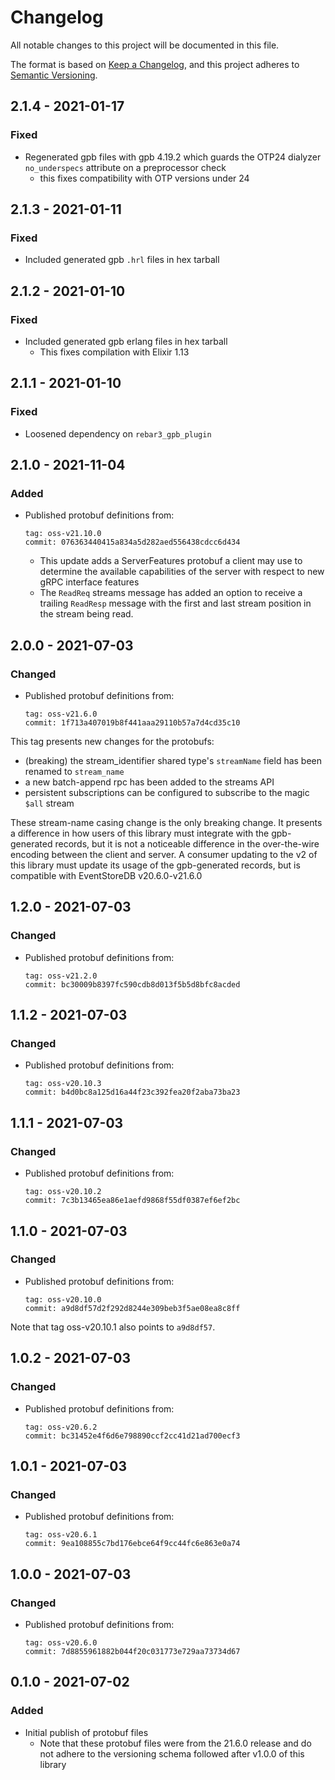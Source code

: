 # Changelog

All notable changes to this project will be documented in this file.

The format is based on [Keep a
Changelog](https://keepachangelog.com/en/1.0.0/), and this project adheres to
[Semantic Versioning](https://semver.org/spec/v2.0.0.html).

## 2.1.4 - 2021-01-17

### Fixed

- Regenerated gpb files with gpb 4.19.2 which guards the OTP24 dialyzer
  `no_underspecs` attribute on a preprocessor check
    - this fixes compatibility with OTP versions under 24

## 2.1.3 - 2021-01-11

### Fixed

- Included generated gpb `.hrl` files in hex tarball

## 2.1.2 - 2021-01-10

### Fixed

- Included generated gpb erlang files in hex tarball
    - This fixes compilation with Elixir 1.13

## 2.1.1 - 2021-01-10

### Fixed

- Loosened dependency on `rebar3_gpb_plugin`

## 2.1.0 - 2021-11-04

### Added

- Published protobuf definitions from:
    ```
    tag: oss-v21.10.0
    commit: 076363440415a834a5d282aed556438cdcc6d434
    ```
    - This update adds a ServerFeatures protobuf a client may use to determine
      the available capabilities of the server with respect to new gRPC
      interface features
    - The `ReadReq` streams message has added an option to receive a trailing
      `ReadResp` message with the first and last stream position in the stream
      being read.

## 2.0.0 - 2021-07-03

### Changed

- Published protobuf definitions from:
    ```
    tag: oss-v21.6.0
    commit: 1f713a407019b8f441aaa29110b57a7d4cd35c10
    ```

This tag presents new changes for the protobufs:

- (breaking) the stream_identifier shared type's `streamName` field has been
  renamed to `stream_name`
- a new batch-append rpc has been added to the streams API
- persistent subscriptions can be configured to subscribe to the magic `$all`
  stream

These stream-name casing change is the only breaking change. It presents a
difference in how users of this library must integrate with the gpb-generated
records, but it is not a noticeable difference in the over-the-wire encoding
between the client and server. A consumer updating to the v2 of this library
must update its usage of the gpb-generated records, but is compatible with
EventStoreDB v20.6.0-v21.6.0

## 1.2.0 - 2021-07-03

### Changed

- Published protobuf definitions from:
    ```
    tag: oss-v21.2.0
    commit: bc30009b8397fc590cdb8d013f5b5d8bfc8acded
    ```

## 1.1.2 - 2021-07-03

### Changed

- Published protobuf definitions from:
    ```
    tag: oss-v20.10.3
    commit: b4d0bc8a125d16a44f23c392fea20f2aba73ba23
    ```

## 1.1.1 - 2021-07-03

### Changed

- Published protobuf definitions from:
    ```
    tag: oss-v20.10.2
    commit: 7c3b13465ea86e1aefd9868f55df0387ef6ef2bc
    ```

## 1.1.0 - 2021-07-03

### Changed

- Published protobuf definitions from:
    ```
    tag: oss-v20.10.0
    commit: a9d8df57d2f292d8244e309beb3f5ae08ea8c8ff
    ```

Note that tag oss-v20.10.1 also points to `a9d8df57`.

## 1.0.2 - 2021-07-03

### Changed

- Published protobuf definitions from:
    ```
    tag: oss-v20.6.2
    commit: bc31452e4f6d6e798890ccf2cc41d21ad700ecf3
    ```

## 1.0.1 - 2021-07-03

### Changed

- Published protobuf definitions from:
    ```
    tag: oss-v20.6.1
    commit: 9ea108855c7bd176ebce64f9cc44fc6e863e0a74
    ```

## 1.0.0 - 2021-07-03

### Changed

- Published protobuf definitions from:
    ```
    tag: oss-v20.6.0
    commit: 7d8855961882b044f20c031773e729aa73734d67
    ```

## 0.1.0 - 2021-07-02

### Added

- Initial publish of protobuf files
    - Note that these protobuf files were from the 21.6.0 release and do not
      adhere to the versioning schema followed after v1.0.0 of this library
